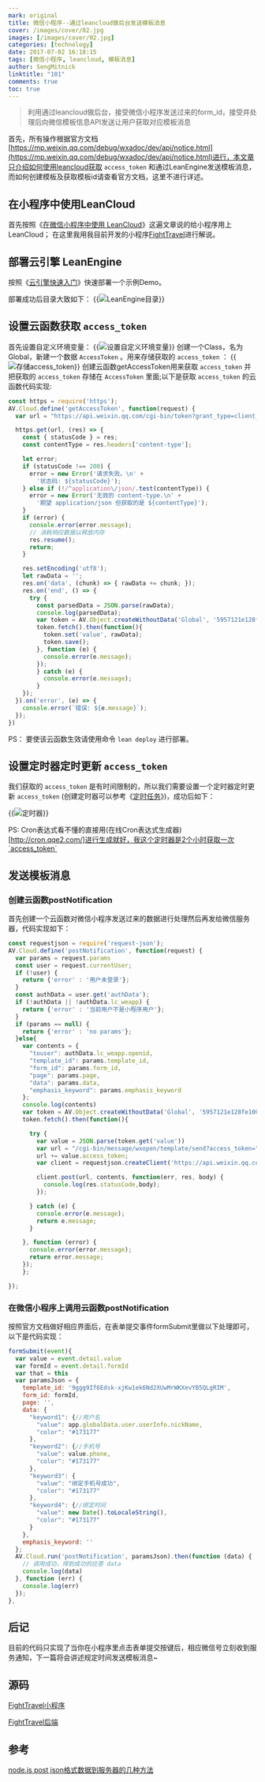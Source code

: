 ```yaml
---
mark: original
title: 微信小程序--通过leancloud做后台发送模板消息
cover: /images/cover/02.jpg
images: [/images/cover/02.jpg]
categories: [technology]
date: 2017-07-02 16:18:15
tags: [微信小程序, leancloud, 模板消息]
author: SengMitnick
linktitle: "101"
comments: true
toc: true
---
```

> 利用通过leancloud做后台，接受微信小程序发送过来的form_id，接受并处理后向微信模板信息API发送让用户获取对应模板消息

首先，所有操作根据官方文档[https://mp.weixin.qq.com/debug/wxadoc/dev/api/notice.html](https://mp.weixin.qq.com/debug/wxadoc/dev/api/notice.html)进行，本文章只介绍如何使用leancloud获取 `access_token` 和通过LeanEngine发送模板消息，而如何创建模板及获取模板id请查看官方文档，这里不进行详述。
<!--more-->

## 在小程序中使用LeanCloud
首先按照《[在微信小程序中使用 LeanCloud](https://leancloud.cn/docs/weapp.html)》这遍文章说的给小程序用上LeanCloud；
在这里我用我目前开发的小程序[FightTravel](https://github.com/smk17/FightTravel)进行解说。

## 部署云引擎 LeanEngine
按照《[云引擎快速入门](https://leancloud.cn/docs/leanengine_quickstart.html)》快速部署一个示例Demo。

部署成功后目录大致如下：
{{<img name="1.png" caption="LeanEngine目录" alt="LeanEngine目录">}}

## 设置云函数获取 `access_token`
首先设置自定义环境变量：
{{<img name="2.png" caption="设置自定义环境变量" alt="设置自定义环境变量">}}
创建一个Class，名为Global，新建一个数据 `AccessToken` 。用来存储获取的 `access_token` ：
{{<img name="3.png" caption="存储access_token" alt="存储access_token">}}
创建云函数getAccessToken用来获取 `access_token` 并把获取的 `access_token` 存储在 `AccessToken` 里面;以下是获取 `access_token` 的云函数代码实现:
~~~ js
const https = require('https');
AV.Cloud.define('getAccessToken', function(request) {
  var url = "https://api.weixin.qq.com/cgi-bin/token?grant_type=client_credential&appid="+process.env.APPID+"&secret="+process.env.APPSECRET;

  https.get(url, (res) => {
    const { statusCode } = res;
    const contentType = res.headers['content-type'];

    let error;
    if (statusCode !== 200) {
      error = new Error('请求失败。\n' +
        '状态码: ${statusCode}');
    } else if (!/^application\/json/.test(contentType)) {
      error = new Error('无效的 content-type.\n' +
        '期望 application/json 但获取的是 ${contentType}');
    }
    if (error) {
      console.error(error.message);
      // 消耗响应数据以释放内存
      res.resume();
      return;
    }

    res.setEncoding('utf8');
    let rawData = '';
    res.on('data', (chunk) => { rawData += chunk; });
    res.on('end', () => {
      try {
        const parsedData = JSON.parse(rawData);
        console.log(parsedData);
        var token = AV.Object.createWithoutData('Global', '5957121e128fe100582b6461');
        token.fetch().then(function(){
          token.set('value', rawData);
          token.save();
        }, function (e) {
          console.error(e.message);
        });
        } catch (e) {
          console.error(e.message);
        }
    });
  }).on('error', (e) => {
    console.error(`错误: ${e.message}`);
  });
})
~~~
PS： 要使该云函数生效请使用命令 `lean deploy` 进行部署。

## 设置定时器定时更新 `access_token`
我们获取的 `access_token` 是有时间限制的，所以我们需要设置一个定时器定时更新 `access_token` (创建定时器可以参考《[定时任务](https://leancloud.cn/docs/leanengine_cloudfunction_guide-node.html#定时任务)》)，成功后如下：

{{<img name="4.png" caption="定时器" alt="定时器">}}

PS: Cron表达式看不懂的直接用(在线Cron表达式生成器)[http://cron.qqe2.com/]进行生成就好，我这个定时器是2个小时获取一次`access_token`

## 发送模板消息
### 创建云函数postNotification
首先创建一个云函数对微信小程序发送过来的数据进行处理然后再发给微信服务器，代码实现如下：
~~~ js
const requestjson = require('request-json');
AV.Cloud.define('postNotification', function(request) {
  var params = request.params
  const user = request.currentUser;
  if (!user) {
    return {'error' : '用户未登录'};
  }
  const authData = user.get('authData');
  if (!authData || !authData.lc_weapp) {
    return {'error' : '当前用户不是小程序用户'};
  }
  if (params == null) {
    return {'error' : 'no params'};
  }else{
    var contents = {
      "touser": authData.lc_weapp.openid,  
      "template_id": params.template_id,         
      "form_id": params.form_id,
      "page": params.page,
      "data": params.data,
      "emphasis_keyword": params.emphasis_keyword
    };
    console.log(contents)
    var token = AV.Object.createWithoutData('Global', '5957121e128fe100582b6461');
    token.fetch().then(function(){

      try {
        var value = JSON.parse(token.get('value'))
        var url = "/cgi-bin/message/wxopen/template/send?access_token=";
        url += value.access_token;
        var client = requestjson.createClient('https://api.weixin.qq.com');

        client.post(url, contents, function(err, res, body) {
          console.log(res.statusCode,body);
        });

      } catch (e) {
        console.error(e.message);
        return e.message;
      }

    }, function (error) {
      console.error(error.message);
      return error.message;
    });
    };

});
~~~
### 在微信小程序上调用云函数postNotification
按照官方文档做好相应界面后，在表单提交事件formSubmit里做以下处理即可，以下是代码实现：
~~~ js
formSubmit(event){
  var value = event.detail.value
  var formId = event.detail.formId
  var that = this
  var paramsJson = {
    template_id: '9ggg9If6Edsk-xjKw1ek6Nd2XUwMrWKXevYB5QLgRIM',
    form_id: formId,
    page: '',
    data: {
      "keyword1": {//用户名
        "value": app.globalData.user.userInfo.nickName,
        "color": "#173177"
      },
      "keyword2": {//手机号
        "value": value.phone,
        "color": "#173177"
      },
      "keyword3": {
        "value": "绑定手机号成功",
        "color": "#173177"
      },
      "keyword4": {//绑定时间
        "value": new Date().toLocaleString(),
        "color": "#173177"
      }
    },
    emphasis_keyword: ''
  };
  AV.Cloud.run('postNotification', paramsJson).then(function (data) {
    // 调用成功，得到成功的应答 data
    console.log(data)
  }, function (err) {
    console.log(err)
  });
},
~~~

## 后记
目前的代码只实现了当你在小程序里点击表单提交按键后，相应微信号立刻收到服务通知，下一篇将会讲述规定时间发送模板消息~

## 源码
[FightTravel小程序](https://github.com/smk17/FightTravel)

[FightTravel后端](https://github.com/sengmitnick/FightTravel)

## 参考
[node.js post json格式数据到服务器的几种方法](http://yijiebuyi.com/blog/8221eb14c8482e7efd1868946e99ea7c.html)
